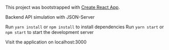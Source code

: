This project was bootstrapped with [Create React App](https://github.com/facebook/create-react-app).

Backend API simulation with JSON-Server

Run `yarn install` or `npm install` to install dependencies
Run `yarn start` or `npm start` to start the development server

Visit the application on localhost:3000 